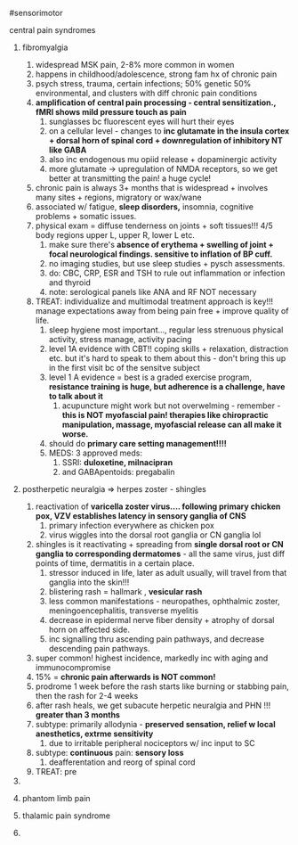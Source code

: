 #sensorimotor 

central pain syndromes

1. fibromyalgia
	1. widespread MSK pain, 2-8% more common in women 
	2. happens in childhood/adolescence, strong fam hx of chronic pain 
	3. psych stress, trauma, certain infections; 50% genetic 50% environmental, and clusters with diff chronic pain conditions 
	4. **amplification of central pain processing - central sensitization., fMRI shows mild pressure touch as pain**
		1. sunglasses bc fluorescent eyes will hurt their eyes 
		2. on a cellular level - changes to **inc glutamate in the insula cortex + dorsal horn of spinal cord + downregulation of inhibitory NT like GABA**
		3. also inc endogenous mu opiid release + dopaminergic activity 
		4. more glutamate -> upregulation of NMDA receptors, so we get better at transmitting the pain! a huge cycle! 
	5. chronic pain is always 3+ months that is widespread + involves many sites + regions, migratory or wax/wane
	6. associated w/ fatigue, **sleep disorders,** insomnia, cognitive problems + somatic issues. 
	7. physical exam = diffuse tenderness on joints + soft tissues!!! 4/5 body regions upper L, upper R, lower L etc.
		1. make sure there's **absence of erythema + swelling of joint + focal neurological findings. sensitive to inflation of BP cuff.**
		2. no imaging studies, but use sleep studies + pysch assessments. 
		3. do: CBC, CRP, ESR and TSH to rule out inflammation or infection and thyroid
		4. note: serological panels like ANA and RF NOT necessary 
	8. TREAT: individualize and multimodal treatment approach is key!!! manage expectations away from being pain free + improve quality of life. 
		1. sleep hygiene most important..., regular less strenuous physical activity, stress manage, activity pacing 
		2. level 1A evidence with CBT!! coping skills + relaxation, distraction etc. but it's hard to speak to them about this - don't bring this up in the first visit bc of the sensitve subject  
		3. level 1 A evidence = best is a graded exercise program, **resistance training is huge, but adherence is a challenge, have to talk about it**
			1. acupuncture might work but not overwelming - remember - **this is NOT myofascial pain! therapies like chiropractic manipulation, massage, myofascial release can all make it worse.**
		4. should do **primary care setting management!!!!**
		5. MEDS: 3 approved meds: 
			1. SSRI: **duloxetine, milnacipran**
			2. and GABApentoids: pregabalin 

2. postherpetic neuralgia => herpes zoster - shingles 
	1. reactivation of **varicella zoster virus.... following primary chicken pox, VZV establishes latency in sensory ganglia of CNS**
		1. primary infection everywhere as chicken pox 
		2. virus wiggles into the dorsal root ganglia or CN ganglia lol 
	2. shingles is it reactivating + spreading from **single dorsal root or CN ganglia to corresponding dermatomes** - all the same virus, just diff points of time, dermatitis in a certain place. 
		1. stressor induced in life, later as adult usually, will travel from that ganglia into the skin!!!
		2. blistering rash = hallmark , **vesicular rash**
		3. less common manifestations - neuropathes, ophthalmic zoster, meningoencephalitis, transverse myelitis 
		4. decrease in epidermal nerve fiber density + atrophy of dorsal horn on affected side. 
		5. inc signalling thru ascending pain pathways, and decrease descending pain pathways. 
	3. super common! highest incidence, markedly inc with aging and immunocompromise 
	4. 15% = **chronic pain afterwards is NOT common!**
	5. prodrome 1 week before the rash starts like burning or stabbing pain, then the rash for 2-4 weeks
	6. after rash heals, we get subacute herpetic neuralgia and PHN !!! **greater than 3 months**
	7. subtype: primarily allodynia - **preserved sensation, relief w local anesthetics, extrme sensitivity**
		1. due to irritable peripheral nociceptors w/ inc input to SC 
	8. subtype: **continuous** pain: **sensory loss** 
		1. deafferentation and reorg of spinal cord 
	9. TREAT: pre



3. 
4. phantom limb pain
5. thalamic pain syndrome 
6. 